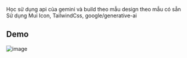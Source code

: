 Học sử dụng api của gemini và build theo mẫu design theo mẫu có sẵn
<br/>
Sử dụng Mui Icon, TailwindCss, google/generative-ai

## Demo
![image](https://github.com/user-attachments/assets/94969065-9834-480d-a928-f4caa3afd3d5)
